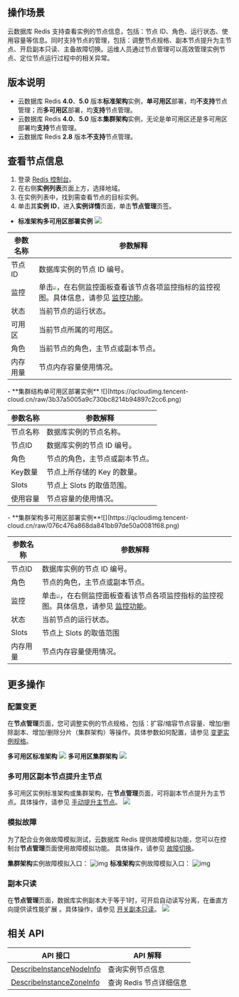 ## 操作场景

云数据库 Redis 支持查看实例的节点信息，包括：节点 ID、角色、运行状态、使用容量等信息。同时支持节点的管理，包括：调整节点规格、副本节点提升为主节点、开启副本只读、主备故障切换。运维人员通过节点管理可以高效管理实例节点、定位节点运行过程中的相关异常。

## 版本说明

- 云数据库 Redis **4.0**、**5.0** 版本**标准架构**实例，**单可用区**部署，均**不支持**节点管理；而**多可用区**部署，均**支持**节点管理。
- 云数据库 Redis **4.0**、**5.0** 版本**集群架构**实例，无论是单可用区还是多可用区部署均**支持**节点管理。
- 云数据库 Redis **2.8** 版本**不支持**节点管理。

## 查看节点信息

1. 登录 [Redis 控制台](https://console.cloud.tencent.com/redis)。
2. 在右侧**实例列表**页面上方，选择地域。
3. 在实例列表中，找到需查看节点的目标实例。
4. 单击其**实例 ID**，进入**实例详情**页面，单击**节点管理**页签。
 - **标准架构多可用区部署实例**
![](https://qcloudimg.tencent-cloud.cn/raw/5c26c3d1119d4474e13e267125e98e4a.png)
<table>
<thead><tr><th>参数名称</th><th>参数解释</th></tr></thead>
<tbody><tr>
<td>节点ID</td><td>数据库实例的节点 ID 编号。</td></tr>
<tr>
<td>监控</td>
<td>单击<img src="https://qcloudimg.tencent-cloud.cn/raw/dc4a0ccd630c929fcb9095841df8fb0d.png" style="zoom:50%;">，在右侧监控面板查看该节点各项监控指标的监控视图。具体信息，请参见 <a href="https://cloud.tencent.com/document/product/239/48574">监控功能</a>。</td></tr>
<tr>
<td>状态</td><td>当前节点的运行状态。</td></tr>
<tr>
<td>可用区</td><td>当前节点所属的可用区。</td></tr>
<tr>
<td>角色</td><td>当前节点的角色，主节点或副本节点。</td></tr>
<tr>
<td>内存用量</td><td>节点内存容量使用情况。</td></tr>
</tbody></table>
 - **集群结构单可用区部署实例**
![](https://qcloudimg.tencent-cloud.cn/raw/3b37a5005a9c730bc8214b94897c2cc6.png)
<table>
<thead><tr><th>参数名称</th><th>参数解释</th></tr></thead>
<tbody><tr>
<td>节点名称</td><td>数据库实例的节点名称。</td></tr>
<tr>
<td>节点ID</td><td>数据库实例的节点 ID 编号。</td></tr>
<tr>
<td>角色</td><td>节点的角色，主节点或副本节点。</td></tr>
<tr>
<td>Key数量</td><td>节点上所存储的 Key 的数量。</td></tr>
<tr>
<td>Slots</td><td>节点上 Slots 的取值范围。</td></tr>
<tr>
<td>使用容量</td><td>节点容量的使用情况。</td></tr>
</tbody></table>
 - **集群架构多可用区部署实例**![](https://qcloudimg.tencent-cloud.cn/raw/076c476a868da841bb97de50a0081f68.png)
<table>
<thead><tr><th>参数名称</th><th>参数解释</th></tr></thead>
<tbody><tr>
<td>节点ID</td><td>数据库实例的节点 ID 编号。</td></tr>
<tr>
<td>角色</td><td>节点的角色，主节点或副本节点。</td></tr>
<tr>
<td>监控</td>
<td>单击<img src="https://qcloudimg.tencent-cloud.cn/raw/dc4a0ccd630c929fcb9095841df8fb0d.png" style="zoom:50%;">，在右侧监控面板查看该节点各项监控指标的监控视图。具体信息，请参见 <a href="https://cloud.tencent.com/document/product/239/48574">监控功能</a>。</td></tr>
<tr>
<td>状态</td><td>当前节点的运行状态。</td></tr>
<tr>
<td>Slots</td><td>节点上 Slots 的取值范围</td></tr>
<tr>
<td>内存用量</td><td>节点内存容量使用情况。</td></tr>
</tbody></table>

## 更多操作
### 配置变更
在**节点管理**页面，您可调整实例的节点规格，包括：扩容/缩容节点容量、增加/删除副本、增加/删除分片（集群架构）等操作。具体参数如何配置，请参见 [变更实例规格](https://cloud.tencent.com/document/product/239/30895)。

**多可用区标准架构**
![](https://qcloudimg.tencent-cloud.cn/raw/04a12efaea5860a08943d8603ad22239.png)
**多可用区集群架构**
![](https://qcloudimg.tencent-cloud.cn/raw/b001af6537e659e33450ba433c1ab048.png)

### 多可用区副本节点提升主节点
多可用区实例标准架构或集群架构，在**节点管理**页面，可将副本节点提升为主节点。具体操作，请参见 [手动提升主节点](https://cloud.tencent.com/document/product/239/57849)。
![](https://qcloudimg.tencent-cloud.cn/raw/cc8392d06f4e3c57c4f11cd8a59ab019.png)

### 模拟故障
为了配合业务做故障模拟测试，云数据库 Redis 提供故障模拟功能，您可以在控制台**节点管理**页面使用故障模拟功能。 具体操作，请参见 [故障切换](https://cloud.tencent.com/document/product/239/57841)。

**集群架构**实例故障模拟入口：
![img](https://main.qcloudimg.com/raw/b5f17224166e9ee7a750b13d80e85f01.png)
**标准架构**实例故障模拟入口：
![img](https://main.qcloudimg.com/raw/39201a74fe8b2d67d6bcc8143b2e0bc0.png) 

### 副本只读
在**节点管理**页面，数据库实例副本大于等于1时，可开启自动读写分离，在垂直方向提供读性能扩展 。具体操作，请参见 [开关副本只读](https://cloud.tencent.com/document/product/239/19543)。
![](https://qcloudimg.tencent-cloud.cn/raw/e00242d626e09ede25fda7adb6a530de.png)

## 相关 API

| API 接口                                                      | API 解释               |
| ------------------------------------------------------------ | --------------------- |
| [DescribeInstanceNodeInfo](https://cloud.tencent.com/document/api/239/48603) | 查询实例节点信息      |
| [DescribeInstanceZoneInfo](https://cloud.tencent.com/document/api/239/50312) | 查询 Redis 节点详细信息 |

